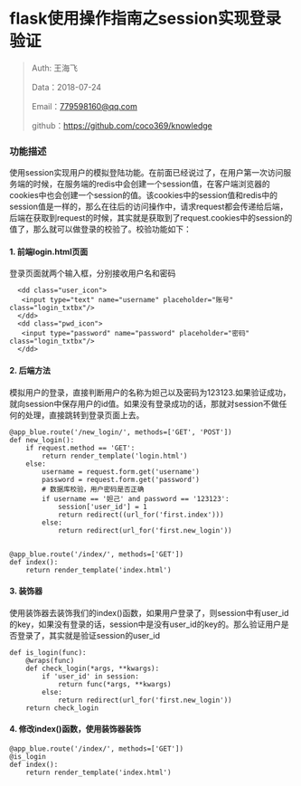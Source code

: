 

# flask使用操作指南之session实现登录验证

>Auth: 王海飞
>
>Data：2018-07-24
>
>Email：779598160@qq.com
>
>github：https://github.com/coco369/knowledge 


### 功能描述

使用session实现用户的模拟登陆功能。在前面已经说过了，在用户第一次访问服务端的时候，在服务端的redis中会创建一个session值，在客户端浏览器的cookies中也会创建一个session的值。该cookies中的session值和redis中的session值是一样的，那么在往后的访问操作中，请求request都会传递给后端，后端在获取到request的时候，其实就是获取到了request.cookies中的session的值了，那么就可以做登录的校验了。校验功能如下：


#### 1. 前端login.html页面

登录页面就两个输入框，分别接收用户名和密码

	  <dd class="user_icon">
	   <input type="text" name="username" placeholder="账号" class="login_txtbx"/>
	  </dd>
	  <dd class="pwd_icon">
	   <input type="password" name="password" placeholder="密码" class="login_txtbx"/>
	  </dd>


#### 2. 后端方法

模拟用户的登录，直接判断用户的名称为妲己以及密码为123123.如果验证成功，就向session中保存用户的id值。如果没有登录成功的话，那就对session不做任何的处理，直接跳转到登录页面上去。

	@app_blue.route('/new_login/', methods=['GET', 'POST'])
	def new_login():
	    if request.method == 'GET':
	        return render_template('login.html')
	    else:
	        username = request.form.get('username')
	        password = request.form.get('password')
	        # 数据库校验，用户密码是否正确
	        if username == '妲己' and password == '123123':
	            session['user_id'] = 1
	            return redirect((url_for('first.index')))
	        else:
	            return redirect(url_for('first.new_login'))
	
	
	@app_blue.route('/index/', methods=['GET'])
	def index():
	    return render_template('index.html')

#### 3. 装饰器

使用装饰器去装饰我们的index()函数，如果用户登录了，则session中有user_id的key，如果没有登录的话，session中是没有user_id的key的。那么验证用户是否登录了，其实就是验证session的user_id

	def is_login(func):
	    @wraps(func)
	    def check_login(*args, **kwargs):
	        if 'user_id' in session:
	            return func(*args, **kwargs)
	        else:
	            return redirect(url_for('first.new_login'))
	    return check_login

#### 4. 修改index()函数，使用装饰器装饰

	@app_blue.route('/index/', methods=['GET'])
	@is_login
	def index():
	    return render_template('index.html')